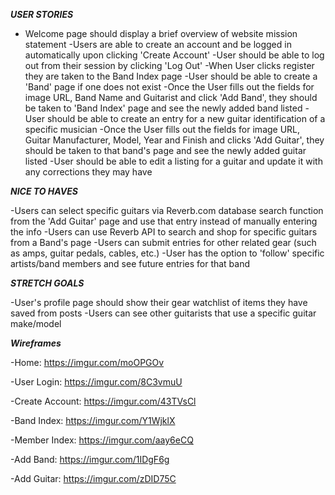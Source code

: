 ***USER STORIES***

- Welcome page should display a brief overview of website mission statement
-Users are able to create an account and be logged in automatically upon clicking 'Create Account'
-User should be able to log out from their session by clicking 'Log Out'
-When User clicks register they are taken to the Band Index page
-User should be able to create a 'Band' page if one does not exist
-Once the User fills out the fields for image URL, Band Name and Guitarist and click 'Add Band', they should be taken to 'Band Index' page and see the newly added band listed 
-User should be able to create an entry for a new guitar identification of a specific musician
-Once the User fills out the fields for image URL, Guitar Manufacturer, Model, Year and Finish and clicks 'Add Guitar', they should be taken to that band's page and see the newly added guitar listed
-User should be able to edit a listing for a guitar and update it with any corrections they may have


***NICE TO HAVES***

-Users can select specific guitars via Reverb.com database search function from the 'Add Guitar' page and use that entry instead of manually entering the info
-Users can use Reverb API to search and shop for specific guitars from a Band's page
-Users can submit entries for other related gear (such as amps, guitar pedals, cables, etc.)
-User has the option to 'follow' specific artists/band members and see future entries for that band


***STRETCH GOALS***

-User's profile page should show their gear watchlist of items they have saved from posts
-Users can see other guitarists that use a specific guitar make/model


***Wireframes***

-Home: https://imgur.com/moOPGOv

-User Login: https://imgur.com/8C3vmuU

-Create Account: https://imgur.com/43TVsCl

-Band Index: https://imgur.com/Y1WjklX

-Member Index: https://imgur.com/aay6eCQ

-Add Band: https://imgur.com/1IDgF6g

-Add Guitar: https://imgur.com/zDID75C